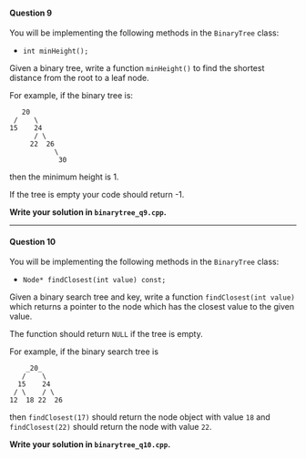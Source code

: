 #### Question 9

You will be implementing the following methods in the `BinaryTree` class:

- `int minHeight();`

Given a binary tree, write a function `minHeight()` to find the shortest distance from the root to a leaf node.

For example, if the binary tree is:

```
   20
 /    \
15    24
      / \
     22  26
           \
            30
```

then the minimum height is 1.

If the tree is empty your code should return -1.

**Write your solution in `binarytree_q9.cpp`.**


- - -

#### Question 10

You will be implementing the following methods in the `BinaryTree` class:

- `Node* findClosest(int value) const;`

Given a binary search tree and key, write a function `findClosest(int value)`
which returns a pointer to the node which has the closest value to the given
value.

The function should return `NULL` if the tree is empty.

For example, if the binary search tree is

```
    _20_
   /    \
  15    24
 / \    / \
12  18 22  26
```

then `findClosest(17)` should return the node object with value `18` and
`findClosest(22)` should return the node with value `22`.

**Write your solution in `binarytree_q10.cpp`.**
